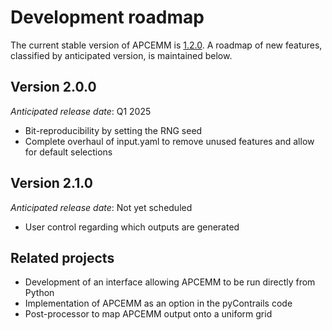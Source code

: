 # Development roadmap

The current stable version of APCEMM is [1.2.0](https://github.com/MIT-LAE/APCEMM/releases/tag/v1.2.0). A roadmap of new features, classified by anticipated version, is maintained below.

## Version 2.0.0

_Anticipated release date_: Q1 2025

* Bit-reproducibility by setting the RNG seed
* Complete overhaul of input.yaml to remove unused features and allow for default selections

## Version 2.1.0

_Anticipated release date_: Not yet scheduled
* User control regarding which outputs are generated

## Related projects

* Development of an interface allowing APCEMM to be run directly from Python
* Implementation of APCEMM as an option in the pyContrails code
* Post-processor to map APCEMM output onto a uniform grid

